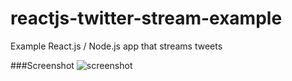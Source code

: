reactjs-twitter-stream-example
==============================

Example React.js / Node.js app that streams tweets

###Screenshot
![screenshot](https://cloud.githubusercontent.com/assets/71047/3194289/333c012a-ecfc-11e3-8be1-6bbe742abc86.png)
